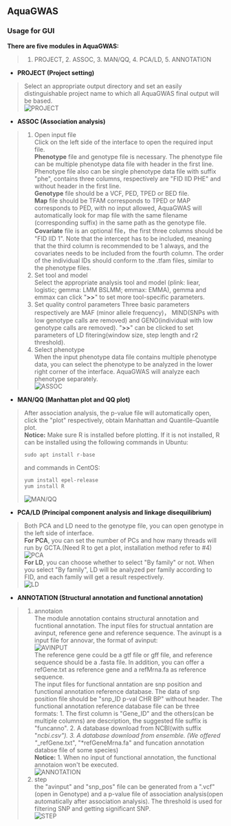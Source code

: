 ## AquaGWAS
### Usage for GUI
**There are five modules in AquaGWAS:** 
>1. PROJECT, 2. ASSOC, 3. MAN/QQ, 4. PCA/LD, 5. ANNOTATION
+ **PROJECT (Project setting)**   
>Select an appropriate output directory and set an easily distinguishable project name to which all AquaGWAS final output will be based.   
![PROJECT](https://github.com/gdengchao/AquaGWAS/blob/main/resource/project.png)
+ **ASSOC (Association analysis)**   
>1. Open input file  
Click on the left side of the interface to open the required input file.  
**Phenotype** file and genotype file is necessary. The phenotype file can be multiple phenotype data file with header in the first line. Phenotype file also can be single phenotype data file with suffix "phe", contains three columns, respectively are "FID IID PHE" and without header in the first line.   
**Genotype** file should be a VCF, PED, TPED or BED file.   
**Map** file should be TFAM corresponds to TPED or MAP corresponds to PED, with no input allowed, AquaGWAS will automatically look for map file with the same filename (corresponding suffix) in the same path as the genotype file.  
**Covariate** file is an optional file，the first three columns should be "FID IID 1". Note that the intercept has to be included, meaning that the third column is recommended to be 1 always, and the covariates needs to be included from the fourth column. The order of the individual IDs should conform to the .tfam files, similar to the phenotype files.   
>2. Set tool and model  
Select the appropriate analysis tool and model (plink: liear, logistic; gemma: LMM BSLMM; emmax: EMMA), gemma and emmax can click "**>>**" to set more tool-specific parameters.  
>3. Set quality control parameters 
Three basic parameters respectively are MAF (minor allele frequency)， MIND(SNPs with low genotype calls are removed) and GENO(individual with low genotype calls are removed). "**>>**" can be clicked to set parameters of LD fitering(window size, step length and r2 threshold).
>4. Select phenotype  
When the input phenotype data file contains multiple phenotype data, you can select the phenotype to be analyzed in the lower right corner of the interface. AquaGWAS will analyze each phenotype separately.   
![ASSOC](https://github.com/gdengchao/AquaGWAS/blob/main/resource/assoc.png)
+ **MAN/QQ (Manhattan plot and QQ plot)**
>After association analysis, the p-value file will automatically open, click the "plot" respectively, obtain Manhattan and Quantile-Quantile plot.   
**Notice:** Make sure R is installed before plotting. If it is not installed, R can be installed using the following commands in Ubuntu:  
> ```   
> sudo apt install r-base   
> ```  
> and commands in CentOS:
> ```  
> yum install epel-release   
> yum install R    
> ```  
>![MAN/QQ](https://github.com/gdengchao/AquaGWAS/blob/main/resource/man_qq.gif)
+ **PCA/LD (Principal component analysis and linkage disequilibrium)** 
> Both PCA and LD need to the genotype file, you can open genotype in the left side of interface.  
> **For PCA**, you can set the number of PCs and how many threads will run by GCTA.(Need R to get a plot,  installation method refer to #4)  
> ![PCA](https://github.com/gdengchao/AquaGWAS/blob/main/resource/pca.gif)   
**For LD**, you can choose whether to select "By family" or not. When you select "By family", LD will be analyzed per family according to FID, and each family will get a result respectively.   
![LD](https://github.com/gdengchao/AquaGWAS/blob/main/resource/ld.gif)
+ **ANNOTATION (Structural annotation and functional annotation)**
> 1. annotaion  
The module annotation contains structural annotation and fucntional annotation. The input files for  structual anntation are avinput, reference gene and reference sequence. The avinupt is a input file for annovar, the format of avinput:  
![AVINPUT](https://github.com/gdengchao/AquaGWAS/blob/main/resource/avinput.gif)  
The reference gene could be a gtf file or gff file, and reference sequence should be a .fasta file. In addition, you can offer a refGene.txt as reference gene and a refMrna.fa as reference sequence.   
The input files for functional anntation are snp position and functional annotation reference database. The data of snp position file should be "snp_ID p-val CHR BP" without header. The functional annotation reference database file can be three formats: 1. The first column is "Gene_ID" and the others(can be multiple columns) are description, the suggested file suffix is "funcanno". 2. A database download from NCBI(with suffix "*ncbi.csv"). 3. A database download from ensemble. 
(We offered "*_refGene.txt", "*refGeneMrna.fa" and funcation annotation databse file of some species)  
**Notice:** 1. When no input of functional annotation, the functional annotaion won't be executed.  
![ANNOTATION](https://github.com/gdengchao/AquaGWAS/blob/main/resource/anno.gif)  
> 2. step  
the "avinput" and "snp_pos" file can be generated from a ".vcf"(open in Genotype) and a p-value file of association analysis(open automatically after association analysis). The threshold is used for filtering SNP and getting significant SNP.  
![STEP](https://github.com/gdengchao/AquaGWAS/blob/main/resource/anno_step.gif)
